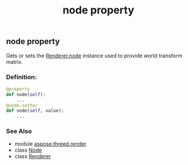 ﻿---
title: node property
second_title: Aspose.3D for Python via .NET API References
description: 
type: docs
weight: 140
url: /python-net/aspose.threed.render/renderer/node/
is_root: false
---

## node property


Gets or sets the [Renderer.node](/3d/python-net/aspose.threed.render/renderer#node) instance used to provide world transform matrix.
### Definition:
```python
@property
def node(self):
    ...
@node.setter
def node(self, value):
    ...
```

### See Also
* module [aspose.threed.render](../../)
* class [Node](/3d/python-net/aspose.threed/node)
* class [Renderer](/3d/python-net/aspose.threed.render/renderer)
